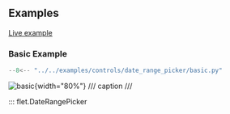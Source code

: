 ## Examples

[Live example](https://flet-controls-gallery.fly.dev/dialogs/daterangepicker)

### Basic Example

```python
--8<-- "../../examples/controls/date_range_picker/basic.py"
```

![basic](../examples/controls/date_picker/media/basic.png){width="80%"}
/// caption
///

::: flet.DateRangePicker

